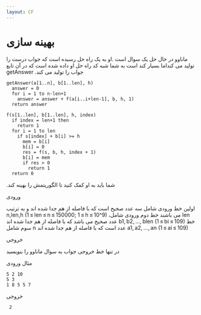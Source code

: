 ```yaml
---
layout: CF
---
```


# بهینه سازی

ماناوو در حال حل یک سوال است
.او به یک راه حل رسیده است که جواب درست را تولید می کنداما بسیار کند است
به شما شبه کد راه حل او داده شده است که در آن تابع 
getAnswer
.جواب را تولید می کند
```
getAnswer(a[1..n], b[1..len], h)
  answer = 0
  for i = 1 to n-len+1
    answer = answer + f(a[i..i+len-1], b, h, 1)
  return answer

f(s[1..len], b[1..len], h, index)
  if index = len+1 then
    return 1
  for i = 1 to len
    if s[index] + b[i] >= h
      mem = b[i]
      b[i] = 0
      res = f(s, b, h, index + 1)
      b[i] = mem
      if res > 0
        return 1
  return 0
  ```
  .شما باید به او کمک کنید تا الگوریتمش را بهینه کند
 
 ورودی
 
  اولین خط ورودی شامل سه عدد صحیح است که با فاصله از هم جدا شده اند و به ترتیب
  n,len,h (1 ≤ len ≤ n ≤ 150000; 1 ≤ h ≤ 10^9)
  ،می باشند
  خط دوم ورودی شامل 
  len
  عدد صحیح می باشد که با فاصله از هم جدا شده اند
  b1, b2, ..., blen (1 ≤ bi ≤ 109)
  خط سوم شامل
  n
  عدد است که با فاصله از هم جدا شده اند
  a1, a2, ..., an (1 ≤ ai ≤ 109)
  
  خروجی
  
  در تنها خط خروجی جواب به سوال ماناوو را بنویسید
  
  مثال
  ورودی
```
5 2 10
5 3
1 8 5 5 7
```
  خروجی
```  
 2
```
